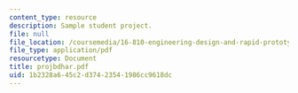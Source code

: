 ```yaml
---
content_type: resource
description: Sample student project.
file: null
file_location: /coursemedia/16-810-engineering-design-and-rapid-prototyping-january-iap-2007/1b2328a645c2d37423541986cc9618dc_projbdhar.pdf
file_type: application/pdf
resourcetype: Document
title: projbdhar.pdf
uid: 1b2328a6-45c2-d374-2354-1986cc9618dc
---
```

